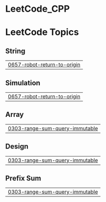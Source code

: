 # LeetCode_CPP
<!---LeetCode Topics Start-->
# LeetCode Topics
## String
|  |
| ------- |
| [0657-robot-return-to-origin](https://github.com/tokgozr/LeetCode_CPP/tree/master/0657-robot-return-to-origin) |
## Simulation
|  |
| ------- |
| [0657-robot-return-to-origin](https://github.com/tokgozr/LeetCode_CPP/tree/master/0657-robot-return-to-origin) |
## Array
|  |
| ------- |
| [0303-range-sum-query-immutable](https://github.com/tokgozr/LeetCode_CPP/tree/master/0303-range-sum-query-immutable) |
## Design
|  |
| ------- |
| [0303-range-sum-query-immutable](https://github.com/tokgozr/LeetCode_CPP/tree/master/0303-range-sum-query-immutable) |
## Prefix Sum
|  |
| ------- |
| [0303-range-sum-query-immutable](https://github.com/tokgozr/LeetCode_CPP/tree/master/0303-range-sum-query-immutable) |
<!---LeetCode Topics End-->